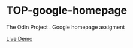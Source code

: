 # TOP-google-homepage
The Odin Project . Google homepage assigment

[Live Demo](https://www.google.com)